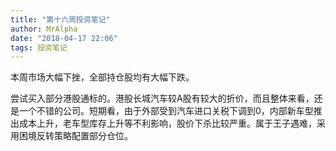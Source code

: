 ```yaml
---
title: "第十六周投资笔记"
author: MrAlpha
date: "2018-04-17 22:06"
tags: 投资笔记
---
```


本周市场大幅下挫，全部持仓股均有大幅下跌。

尝试买入部分港股通标的。港股长城汽车较A股有较大的折价，而且整体来看，还是一个不错的公司。短期看，由于外部受到汽车进口关税下调到0，内部新车型推出成本上升，老车型库存上升等不利影响，股价下杀比较严重。属于王子遇难，采用困境反转策略配置部分仓位。
